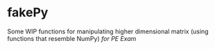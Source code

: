# fakePy
Some WIP functions for manipulating higher dimensional matrix (using functions that resemble NumPy) *for PE Exam*
